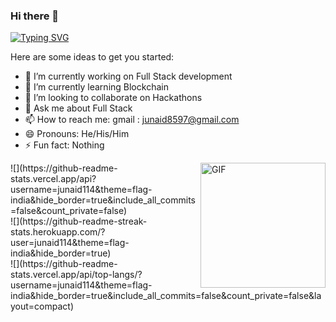 ### Hi there 👋
[![Typing SVG](https://readme-typing-svg.herokuapp.com?duration=5059&width=486&lines=Hi+!+I+am+Junaid+%2C+Full+stack+developer)](https://git.io/typing-svg)
<!-- https://readme-typing-svg.herokuapp.com/demo/  --- For changing typing effect in future use this link -->  

<!-- **Junaid114/Junaid114** is a ✨ _special_ ✨ repository because its `README.md` (this file) appears on your GitHub profile. -->

Here are some ideas to get you started:

- 🔭 I’m currently working on Full Stack development
- 🌱 I’m currently learning Blockchain
- 👯 I’m looking to collaborate on Hackathons
- 💬 Ask me about Full Stack
- 📫 How to reach me: gmail : junaid8597@gmail.com
- 😄 Pronouns: He/His/Him
- ⚡ Fun fact: Nothing


<img align="right" alt="GIF" height="200px" src="19Jq.gif">
![](https://github-readme-stats.vercel.app/api?username=junaid114&theme=flag-india&hide_border=true&include_all_commits=false&count_private=false)<br/>
![](https://github-readme-streak-stats.herokuapp.com/?user=junaid114&theme=flag-india&hide_border=true)<br/>
![](https://github-readme-stats.vercel.app/api/top-langs/?username=junaid114&theme=flag-india&hide_border=true&include_all_commits=false&count_private=false&layout=compact)
